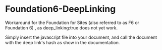 # Foundation6-DeepLinking
Workaround for the Foundation for Sites (also referred to as F6 or Foundation 6) , as deep_linking:true does not yet work.

Simply insert the javascript file into your document, and call the document with the deep link's hash as show in the documentation.
